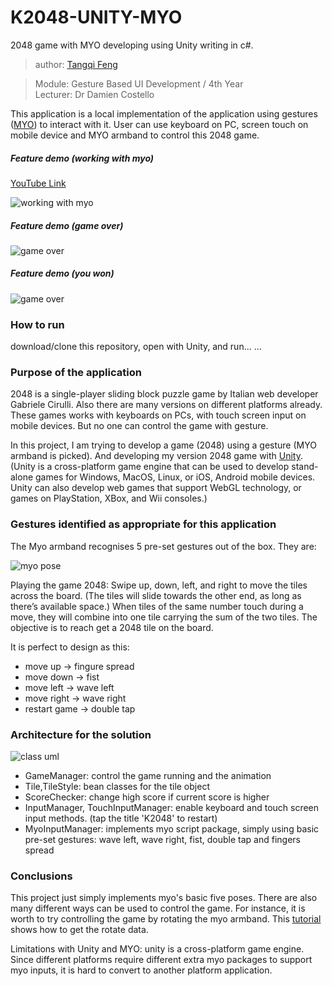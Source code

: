 # K2048-UNITY-MYO

2048 game with MYO developing using Unity writing in c#.

> author: [Tangqi Feng](https://tangqifeng.github.io/)

> Module: Gesture Based UI Development / 4th Year  
> Lecturer: Dr Damien Costello

This application is a local implementation of the application using gestures ([MYO](https://www.myo.com/)) to interact with it. User can use keyboard on PC, screen touch on mobile device and MYO armband to control this 2048 game.

##### Feature demo (working with myo)

[YouTube Link](https://youtu.be/y3od9nPmPWc)

![working with myo](https://github.com/TangqiFeng/K2048-UNITY-MYO/blob/img/myoshow2.gif)

##### Feature demo (game over)

![game over](https://github.com/TangqiFeng/K2048-UNITY-MYO/blob/img/gameover.gif)

##### Feature demo (you won)

![game over](https://github.com/TangqiFeng/K2048-UNITY-MYO/blob/img/youwon.gif)

### How to run

download/clone this repository, open with Unity, and run... ...

### Purpose of the application

2048 is a single-player sliding block puzzle game by Italian web developer Gabriele Cirulli. Also there are many versions on different platforms already. These games works with keyboards on PCs, with touch screen input on mobile devices. But no one  can control the game with gesture.

In this project, I am trying to develop a game (2048) using a gesture (MYO armband is picked). And developing my version 2048 game with [Unity](https://unity3d.com/cn/). (Unity is a cross-platform game engine that can be used to develop stand-alone games for Windows, MacOS, Linux, or iOS, Android mobile devices. Unity can also develop web games that support WebGL technology, or games on PlayStation, XBox, and Wii consoles.)

### Gestures identified as appropriate for this application

The Myo armband recognises 5 pre-set gestures out of the box. They are:

![myo pose](https://github.com/TangqiFeng/K2048-UNITY-MYO/blob/img/myo%20pose.jpg)

Playing the game 2048: Swipe up, down, left, and right to move the tiles across the board. (The tiles will slide towards the other end, as long as there’s available space.) When tiles of the same number touch during a move, they will combine into one tile carrying the sum of the two tiles. The objective is to reach get a 2048 tile on the board.

It is perfect to design as this:
* move up -> fingure spread
* move down -> fist
* move left -> wave left
* move right -> wave right
* restart game -> double tap

### Architecture for the solution

![class uml](https://github.com/TangqiFeng/K2048-UNITY-MYO/blob/img/k2048%20class%20uml%20Diagram.png)

* GameManager: control the game running and the animation
* Tile,TileStyle: bean classes for the tile object
* ScoreChecker: change high score if current score is higher
* InputManager, TouchInputManager: enable keyboard and touch screen input methods. (tap the title 'K2048' to restart)
* MyoInputManager: implements myo script package, simply using basic pre-set gestures: wave left, wave right, fist, double tap and fingers spread

### Conclusions

This project just simply implements myo's basic five poses. There are also many different ways can be used to control the game. For instance, it is worth to try controlling the game by rotating the myo armband. This [tutorial](http://developerblog.myo.com/myo-scripting-orientation-gestures-part-two/) shows how to get the rotate data.

Limitations with Unity and MYO: unity is a cross-platform game engine. Since different platforms require different extra myo packages to support myo inputs, it is hard to convert to another platform application. 
